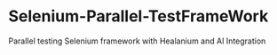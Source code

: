 # Selenium-Parallel-TestFrameWork
Parallel testing Selenium framework with Healanium and AI Integration
